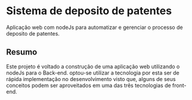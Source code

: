 # Sistema de deposito de patentes
 Aplicação web com nodeJs para automatizar e gerenciar o processo de deposito de patentes.
 ## Resumo
 Este projeto é voltado a construção de uma aplicação web utilizando o nodeJs para o Back-end.
 optou-se utilizar a tecnologia por esta ser de rápida implementação no desenvolvimento visto que,
 alguns de seus conceitos podem ser aproveitados em uma das três tecnologias de front-end.
